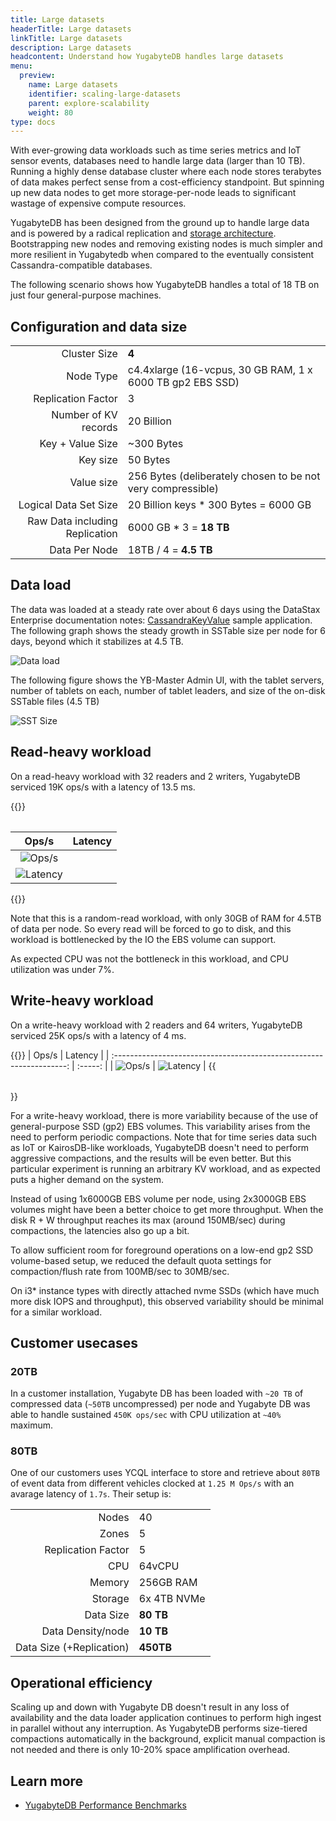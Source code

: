 ```yaml
---
title: Large datasets
headerTitle: Large datasets
linkTitle: Large datasets
description: Large datasets
headcontent: Understand how YugabyteDB handles large datasets
menu:
  preview:
    name: Large datasets
    identifier: scaling-large-datasets
    parent: explore-scalability
    weight: 80
type: docs
---
```


With ever-growing data workloads such as time series metrics and IoT sensor events, databases need to handle large data (larger than 10 TB). Running a highly dense database cluster where each node stores terabytes of data makes perfect sense from a cost-efficiency standpoint. But spinning up new data nodes to get more storage-per-node leads to significant wastage of expensive compute resources.

YugabyteDB has been designed from the ground up to handle large data and is powered by a radical replication and [storage architecture](../../../architecture/docdb/). Bootstrapping new nodes and removing existing nodes is much simpler and more resilient in Yugabytedb when compared to the eventually consistent Cassandra-compatible databases.

The following scenario shows how YugabyteDB handles a total of 18 TB on just four general-purpose machines.

## Configuration and data size

|                                |                                                             |
| -----------------------------: | ----------------------------------------------------------- |
| Cluster Size                   | **4**                                                       |
| Node Type                      | c4.4xlarge (16-vcpus, 30 GB RAM, 1 x 6000 TB gp2 EBS SSD)   |
| Replication Factor             | 3                                                           |
| Number of KV records           | 20 Billion                                                  |
| Key + Value Size               | ~300 Bytes                                                  |
| Key size                       | 50 Bytes                                                    |
| Value size                     | 256 Bytes (deliberately chosen to be not very compressible) |
| Logical Data Set Size          | 20 Billion keys * 300 Bytes = 6000 GB                       |
| Raw Data including Replication | 6000 GB * 3 = **18 TB**                                     |
| Data Per Node                  | 18TB / 4 = **4.5 TB**                                       |

## Data load

The data was loaded at a steady rate over about 6 days using the DataStax Enterprise documentation notes: [CassandraKeyValue](https://docs.yugabyte.com/preview/benchmark/key-value-workload-ycql/) sample application. The following graph shows the steady growth in SSTable size per node for 6 days, beyond which it stabilizes at 4.5 TB.

![Data load](https://www.yugabyte.com/wp-content/uploads/2018/08/Picture1-1.png)

The following figure shows the YB-Master Admin UI, with the tablet servers, number of tablets on each, number of tablet leaders, and size of the on-disk SSTable files (4.5 TB)

![SST Size](https://www.yugabyte.com/wp-content/uploads/2018/08/Picture2-1.png)

## Read-heavy workload

On a read-heavy workload with 32 readers and 2 writers, YugabyteDB serviced 19K ops/s with a latency of 13.5 ms.

{{<table>}}

|                                     Ops/s                            | Latency |
| :------------------------------------------------------------------: | :-----: |
| ![Ops/s](https://www.yugabyte.com/wp-content/uploads/2018/08/Picture3-1.png)
| ![Latency](https://www.yugabyte.com/wp-content/uploads/2018/08/Picture4-1.png) |

{{</table>}}

Note that this is a random-read workload, with only 30GB of RAM for 4.5TB of data per node. So every read will be forced to go to disk, and this workload is bottlenecked by the IO the EBS volume can support.

As expected CPU was not the bottleneck in this workload, and CPU utilization was under 7%.

## Write-heavy workload

On a write-heavy workload with 2 readers and 64 writers, YugabyteDB serviced 25K ops/s with a latency of 4 ms.

{{<table>}}
|                                     Ops/s                            | Latency |
| :------------------------------------------------------------------: | :-----: |
| ![Ops/s](https://www.yugabyte.com/wp-content/uploads/2018/08/Picture11.png)
| ![Latency](https://www.yugabyte.com/wp-content/uploads/2018/08/Picture12.png) |
{{</table>}}

For a write-heavy workload, there is more variability because of the use of general-purpose SSD (gp2) EBS volumes. This variability arises from the need to perform periodic compactions. Note that for time series data such as IoT or KairosDB-like workloads, YugabyteDB doesn't need to perform aggressive compactions, and the results will be even better. But this particular experiment is running an arbitrary KV workload, and as expected puts a higher demand on the system.

Instead of using 1x6000GB EBS volume per node, using 2x3000GB EBS volumes might have been a better choice to get more throughput. When the disk R + W throughput reaches its max (around 150MB/sec) during compactions, the latencies also go up a bit.

To allow sufficient room for foreground operations on a low-end gp2 SSD volume-based setup, we reduced the default quota settings for compaction/flush rate from 100MB/sec to 30MB/sec.

On i3* instance types with directly attached nvme SSDs (which have much more disk IOPS and throughput), this observed variability should be minimal for a similar workload.

## Customer usecases

### 20TB

In a customer installation, Yugabyte DB has been loaded with `~20 TB` of compressed data (`~50TB` uncompressed) per node and Yugabyte DB was able to handle sustained `450K ops/sec` with CPU utilization at `~40%` maximum.

### 80TB

One of our customers uses YCQL interface to store and retrieve about `80TB` of event data from different vehicles clocked at `1.25 M Ops/s` with an avarage latency of `1.7s`. Their setup is:

|                          |             |
| -----------------------: | :---------- |
|                    Nodes | 40          |
|                    Zones | 5           |
|       Replication Factor | 5           |
|                      CPU | 64vCPU      |
|                   Memory | 256GB RAM   |
|                  Storage | 6x 4TB NVMe |
|                Data Size | **80 TB**   |
|        Data Density/node | **10 TB**   |
| Data Size (+Replication) | **450TB**   |

## Operational efficiency

Scaling up and down with Yugabyte DB doesn't result in any loss of availability and the data loader application continues to perform high ingest in parallel without any interruption. As YugabyteDB performs size-tiered compactions automatically in the background, explicit manual compaction is not needed and there is only 10-20% space amplification overhead.

## Learn more

- [YugabyteDB Performance Benchmarks](../../../benchmark/)
